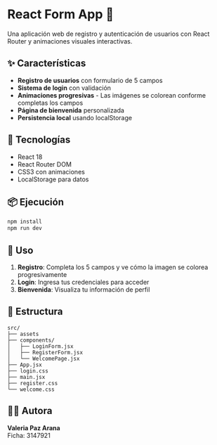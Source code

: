 # React Form App 📝

Una aplicación web de registro y autenticación de usuarios con React Router y animaciones visuales interactivas.

## ✨ Características

- **Registro de usuarios** con formulario de 5 campos
- **Sistema de login** con validación
- **Animaciones progresivas** - Las imágenes se colorean conforme completas los campos
- **Página de bienvenida** personalizada
- **Persistencia local** usando localStorage

## 🚀 Tecnologías

- React 18
- React Router DOM
- CSS3 con animaciones
- LocalStorage para datos

## 📦 Ejecución

```bash
npm install
npm run dev
```

## 🎯 Uso

1. **Registro**: Completa los 5 campos y ve cómo la imagen se colorea progresivamente
2. **Login**: Ingresa tus credenciales para acceder
3. **Bienvenida**: Visualiza tu información de perfil

## 📁 Estructura

```
src/
├── assets
├── components/
│   ├── LoginForm.jsx
│   ├── RegisterForm.jsx
│   └── WelcomePage.jsx
├── App.jsx
├── login.css
├── main.jsx
├── register.css
└── welcome.css
```

## 👩‍💻 Autora
**Valeria Paz Arana**  
Ficha: 3147921

